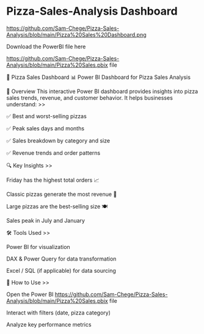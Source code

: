 # Pizza-Sales-Analysis Dashboard
https://github.com/Sam-Chege/Pizza-Sales-Analysis/blob/main/Pizza%20Sales%20Dashboard.png

Download the PowerBI file here

 https://github.com/Sam-Chege/Pizza-Sales-Analysis/blob/main/Pizza%20Sales.pbix file


🍕 Pizza Sales Dashboard
📊 Power BI Dashboard for Pizza Sales Analysis


📌 Overview
This interactive Power BI dashboard provides insights into pizza sales trends, revenue, and customer behavior. It helps businesses understand: >>

✅ Best and worst-selling pizzas

✅ Peak sales days and months

✅ Sales breakdown by category and size

✅ Revenue trends and order patterns

🔍 Key Insights >> 

Friday has the highest total orders 📈

Classic pizzas generate the most revenue 🍕

Large pizzas are the best-selling size 🍽️

Sales peak in July and January

🛠 Tools Used >> 

Power BI for visualization

DAX & Power Query for data transformation

Excel / SQL (if applicable) for data sourcing

🚀 How to Use >> 

Open the Power BI https://github.com/Sam-Chege/Pizza-Sales-Analysis/blob/main/Pizza%20Sales.pbix file

Interact with filters (date, pizza category)

Analyze key performance metrics



